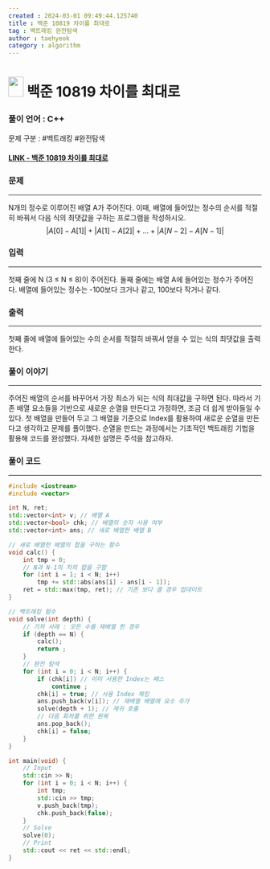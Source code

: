 ```yaml
---
created : 2024-03-01 09:49:44.125740
title : 백준 10819 차이를 최대로
tag : 백트래킹 완전탐색 
author : taehyeok
category : algorithm
---
```

# <img src="https://d2gd6pc034wcta.cloudfront.net/tier/9.svg" width="30" height="40"> 백준 10819 차이를 최대로

### 풀이 언어 : C++

문제 구분 : #백트래킹 #완전탐색 
#### [LINK - 백준 10819 차이를 최대로](https://www.acmicpc.net/problem/10819)

### 문제
<hr>

N개의 정수로 이루어진 배열 A가 주어진다. 이때, 배열에 들어있는 정수의 순서를 적절히 바꿔서 다음 식의 최댓값을 구하는 프로그램을 작성하시오.
$$|A[0] - A[1]| + |A[1] - A[2]| + ... + |A[N-2] - A[N-1]|$$

### 입력
<hr>

첫째 줄에 N (3 ≤ N ≤ 8)이 주어진다. 둘째 줄에는 배열 A에 들어있는 정수가 주어진다. 배열에 들어있는 정수는 -100보다 크거나 같고, 100보다 작거나 같다.
### 출력
<hr>

첫째 줄에 배열에 들어있는 수의 순서를 적절히 바꿔서 얻을 수 있는 식의 최댓값을 출력한다.
### 풀이 이야기
<hr>

주어진 배열의 순서를 바꾸어서 가장 최소가 되는 식의 최대값을 구하면 된다. 따라서 기존 배열 요소들을 기반으로 새로운 순열을 만든다고 가정하면, 조금 더 쉽게 받아들일 수 있다. 첫 배열을 만들어 두고 그 배열을 기준으로 Index를 활용하여 새로운 순열을 만든다고 생각하고 문제를 풀이했다. 순열을 만드는 과정에서는 기초적인 백트래킹 기법을 활용해 코드를 완성했다. 자세한 설명은 주석을 참고하자.
### 풀이 코드
<hr>

``` c++
#include <iostream>
#include <vector>

int N, ret;
std::vector<int> v; // 배열 A
std::vector<bool> chk; // 배열의 숫자 사용 여부
std::vector<int> ans; // 새로 배열한 배열 B

// 새로 배열한 배열의 합을 구하는 함수
void calc() {
	int tmp = 0;
	// N과 N-1의 차의 합을 구함
	for (int i = 1; i < N; i++)
		tmp += std::abs(ans[i] - ans[i - 1]);
	ret = std::max(tmp, ret); // 기존 보다 클 경우 업데이트
}

// 백트래킹 함수
void solve(int depth) {
	// 기저 사례 : 모든 수를 재배열 한 경우
	if (depth == N) {
		calc();
		return ;
	}
	// 완전 탐색
	for (int i = 0; i < N; i++) {
		if (chk[i]) // 이미 사용한 Index는 패스
			continue ;
		chk[i] = true; // 사용 Index 체킹
		ans.push_back(v[i]); // 재배열 배열에 요소 추가
		solve(depth + 1); // 재귀 호출
		// 다음 회차를 위한 원복
		ans.pop_back();
		chk[i] = false;
	}
}

int main(void) {
	// Input
	std::cin >> N;
	for (int i = 0; i < N; i++) {
		int tmp;
		std::cin >> tmp;
		v.push_back(tmp);
		chk.push_back(false);
	}
	// Solve
	solve(0);
	// Print
	std::cout << ret << std::endl;
}
```


